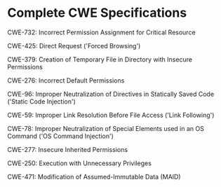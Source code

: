 

# Complete CWE Specifications

CWE-732: Incorrect Permission Assignment for Critical Resource

CWE-425: Direct Request ('Forced Browsing')

CWE-379: Creation of Temporary File in Directory with Insecure Permissions

CWE-276: Incorrect Default Permissions

CWE-96: Improper Neutralization of Directives in Statically Saved Code ('Static Code Injection')

CWE-59: Improper Link Resolution Before File Access ('Link Following')

CWE-78: Improper Neutralization of Special Elements used in an OS Command ('OS Command Injection')

CWE-277: Insecure Inherited Permissions

CWE-250: Execution with Unnecessary Privileges

CWE-471: Modification of Assumed-Immutable Data (MAID)